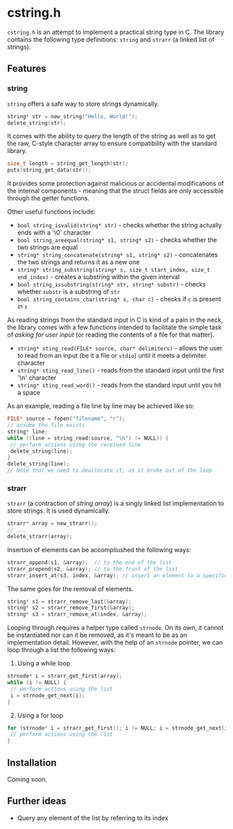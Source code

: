 # cstring.h
`cstring.h` is an attempt to implement a practical string type in C. The library contains the following type definitions: `string` and `strarr` (a linked list of strings).

## Features

### string
`string` offers a safe way to store strings dynamically.
```c
string* str = new_string("Hello, World!");
delete_string(str);
```
It comes with the ability to query the length of the string as well as to get the raw, C-style character array to ensure compatibility with the standard library.
```c
size_t length = string_get_length(str);
puts(string_get_data(str));
```
It provides some protection against malicious or accidental modifications of the internal components - meaning that the struct fields are only accessible through the getter functions.

Other useful functions include:
* `bool string_isvalid(string* str)` - checks whether the string actually ends with a '\0' character
* `bool string_areequal(string* s1, string* s2)` - checks whether the two strings are equal
* `string* string_concatenate(string* s1, string* s2)` - concatenates the two strings and returns it as a new one
* `string* string_substring(string* s, size_t start_index, size_t end_index)` - creates a substring within the given interval
* `bool string_issubstring(string* str, string* substr)` - checks whether `substr` is a substring of `str`
* `bool string_contains_char(string* s, char c)` - checks if `c` is present in `s`

As reading strings from the standard input in C is kind of a pain in the neck, the library comes with a few functions intended to facilitate the simple task of _asking for user input_ (or reading the contents of a file for that matter).
* `string* sting_read(FILE* source, char* delimiters)` - allows the user to read from an input (be it a file or `stdio`) until it meets a delimiter character
* `string* sting_read_line()` - reads from the standard input until the first '\n' character
* `string* sting_read_word()` - reads from the standard input until you hit a space

As an example, reading a file line by line may be achieved like so:
```c
FILE* source = fopen("filename", "r");
// assume the file exists
string* line;
while ((line = string_read(source, "\n") != NULL)) {
 // perform actions using the received line
 delete_string(line);
}
delete_string(line);
// Note that we need to deallocate it, as it broke out of the loop
```

### strarr
`strarr` (a contraction of _string array_) is a singly linked list implementation to store strings. It is used dynamically.
```c
strarr* array = new_strarr();
// ...
delete_strarr(array);
```
Insertion of elements can be accompliushed the following ways:
```c
strarr_append(s1, &array);  // to the end of the list
strarr_prepend(s2, &array); // to the front of the list
strarr_insert_at(s3, index, &array); // insert an element to a specified index
```

The same goes for the removal of elements.
```c
string* s1 = strarr_remove_last(&array); 
string* s2 = strarr_remove_first(&array); 
string* s3 = strarr_remove_at(index, &array);
```

Looping through requires a helper type called `strnode`. On its own, it cannot be instantiated nor can it be removed, as it's meant to be as an implementation detail. However, with the help of an `strnode` pointer, we can loop through a list the following ways:
1. Using a while loop
```c
strnode* i = strarr_get_first(array);
while (i != NULL) {
 // perform actions using the list
 i = strnode_get_next(i);
}
```

2. Using a for loop
```c
for (strnode* i = strarr_get_first(); i != NULL; i = strnode_get_next(i)) {
 // perform actions using the list
}
```

## Installation
Coming soon.

## Further ideas
* Query any element of the list by referring to its index
